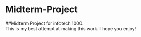 # Midterm-Project
##Midterm Project for infotech 1000.  
This is my best attempt at making this work. I hope you enjoy!
